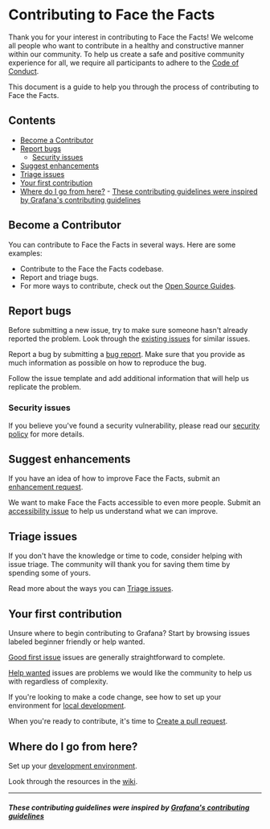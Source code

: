 # Contributing to Face the Facts <!-- omit in TOC -->

Thank you for your interest in contributing to Face the Facts! We welcome all people who want to contribute in a healthy and constructive manner within our community. To help us create a safe and positive community experience for all, we require all participants to adhere to the [Code of Conduct](./CODE_OF_CONDUCT.md).

This document is a guide to help you through the process of contributing to Face the Facts.

## Contents <!-- omit in TOC -->

- [Become a Contributor](#become-a-contributor)
- [Report bugs](#report-bugs)
  - [Security issues](#security-issues)
- [Suggest enhancements](#suggest-enhancements)
- [Triage issues](#triage-issues)
- [Your first contribution](#your-first-contribution)
- [Where do I go from here?](#where-do-i-go-from-here)
      - [These contributing guidelines were inspired by Grafana's contributing guidelines](#these-contributing-guidelines-were-inspired-by-grafanas-contributing-guidelines)

## Become a Contributor

You can contribute to Face the Facts in several ways. Here are some examples:

- Contribute to the Face the Facts codebase.
- Report and triage bugs.
- For more ways to contribute, check out the [Open Source Guides](https://opensource.guide/how-to-contribute/).

## Report bugs

Before submitting a new issue, try to make sure someone hasn't already reported the problem. Look through the [existing issues](https://github.com/FaceTheFacts/web/issues) for similar issues.

Report a bug by submitting a [bug report](https://github.com/FaceTheFacts/web/issues/new?assignees=&labels=bug&template=bug_report.md&title=%5BBug%5D+Area%3A+Description). Make sure that you provide as much information as possible on how to reproduce the bug.

Follow the issue template and add additional information that will help us replicate the problem.

### Security issues

If you believe you've found a security vulnerability, please read our [security policy](/FaceTheFacts/web/security/policy) for more details.

## Suggest enhancements

If you have an idea of how to improve Face the Facts, submit an [enhancement request](https://github.com/FaceTheFacts/web/issues/new?assignees=&labels=enhancement&template=feature_request.md&title=%5BFeature%5D+Area%3A+Description).

We want to make Face the Facts accessible to even more people. Submit an [accessibility issue]() to help us understand what we can improve.

## Triage issues

If you don't have the knowledge or time to code, consider helping with issue triage. The community will thank you for saving them time by spending some of yours.

Read more about the ways you can [Triage issues](https://github.com/FaceTheFacts/web/wiki/Issue-Triage).

## Your first contribution

Unsure where to begin contributing to Grafana? Start by browsing issues labeled beginner friendly or help wanted.

[Good first issue](https://github.com/FaceTheFacts/web/issues?q=is%3Aopen+is%3Aissue+label%3A%22good+first+issue%22) issues are generally straightforward to complete.

[Help wanted](https://github.com/FaceTheFacts/web/issues?q=is%3Aopen+is%3Aissue+label%3A%22help+wanted%22) issues are problems we would like the community to help us with regardless of complexity.

If you're looking to make a code change, see how to set up your environment for [local development](https://github.com/FaceTheFacts/web/wiki/Development-Environment).

When you're ready to contribute, it's time to [Create a pull request](https://github.com/FaceTheFacts/web/wiki/Pull-Requests).

## Where do I go from here?

Set up your [development environment](https://github.com/FaceTheFacts/web/wiki/Development-Environment).

Look through the resources in the [wiki](https://github.com/FaceTheFacts/web/wiki).

<hr>

##### These contributing guidelines were inspired by [Grafana's contributing guidelines](https://github.com/grafana/grafana/blob/master/CONTRIBUTING.md)
